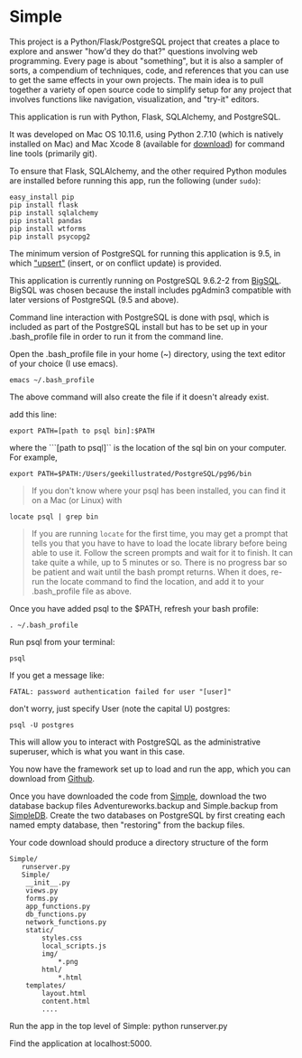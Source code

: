 # Simple
This project is a Python/Flask/PostgreSQL project that creates a place to explore and answer "how'd they do that?" questions involving web programming. Every page is about "something", but it is also a sampler of sorts, a compendium of techniques, code, and references that you can use to get the same effects in your own projects. The main idea is to pull together a variety of open source code to simplify setup for any project that involves functions like navigation, visualization, and "try-it" editors.

This application is run with Python, Flask, SQLAlchemy, and PostgreSQL.

It was developed on Mac OS 10.11.6, using Python 2.7.10 (which is natively installed on Mac) and Mac Xcode 8 (available for [download](https://developer.apple.com/xcode/)) for command line tools (primarily git).

To ensure that Flask, SQLAlchemy, and the other required Python modules are installed before running this app, run the following (under ```sudo```):

```
easy_install pip
pip install flask
pip install sqlalchemy
pip install pandas
pip install wtforms
pip install psycopg2

```

The minimum version of PostgreSQL for running this application is 9.5, in which ["upsert"](https://www.postgresql.org/docs/9.5/static/sql-insert.html)  (insert, or on conflict update) is provided. 

This application is currently running on PostgreSQL 9.6.2-2 from [BigSQL](https://www.bigsql.org/postgresql/installers.jsp).  BigSQL was chosen because the install includes pgAdmin3 compatible with later versions of PostgreSQL (9.5 and above). 

Command line interaction with PostgreSQL is done with psql, which is included as part of the PostgreSQL install but has to be set up in your .bash_profile file in order to run it from the command line.

Open the .bash_profile file in your home (~) directory, using the text editor of your choice (I use emacs). 

``` 
emacs ~/.bash_profile
```
The above command will also create the file if it doesn't already exist.

add this line: 
```
export PATH=[path to psql bin]:$PATH
```
where the ```[path to psql]`` is the location of the sql bin on your computer.  For example,

```
export PATH=$PATH:/Users/geekillustrated/PostgreSQL/pg96/bin

```

>If you don't know where your psql has been installed, you can find it on a Mac (or Linux) with 
```
locate psql | grep bin
```

>If you are running ```locate``` for the first time, you may get a prompt that tells you that you have to have to load the locate library before being able to use it.  Follow the screen prompts and wait for it to finish.  It can take quite a while, up to 5 minutes or so. There is no progress bar so be patient and wait until the bash prompt returns.  When it does, re-run the locate command to find the location, and add it to your .bash_profile file as above.

Once you have added psql to the $PATH,  refresh your bash profile:

<code>. ~/.bash_profile </code>

Run psql from your terminal:
```
psql
```

If you get a message like:

```
FATAL: password authentication failed for user "[user]"
```
don't worry, just specify User (note the capital U) postgres:

```
psql -U postgres
```
This will allow you to interact with PostgreSQL as the administrative superuser, which is what you want in this case.

You now have the framework set up to load and run the app, which you can download from [Github](https://github.com/jstofel/Simple).

Once you have downloaded the code from [Simple](https://github.com/jstofel/Simple), download the two database backup files Adventureworks.backup and Simple.backup from [SimpleDB](https://github.com/jstofel/SimpleDB).   Create the two databases on PostgreSQL by first creating each named empty database, then "restoring" from the backup files.

Your code download should produce a directory structure of the form 
```
Simple/
   runserver.py
   Simple/
	__init__.py
	views.py
	forms.py
	app_functions.py
	db_functions.py
	network_functions.py
	static/
		styles.css
		local_scripts.js
		img/	
			*.png
		html/
			*.html
	templates/
		layout.html
		content.html
		....
```
Run the app in the top level of Simple:
python runserver.py

Find the application at localhost:5000.
			